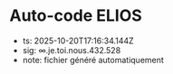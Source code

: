 # Auto-code ELIOS
- ts: 2025-10-20T17:16:34.144Z
- sig: ∞.je.toi.nous.432.528
- note: fichier généré automatiquement